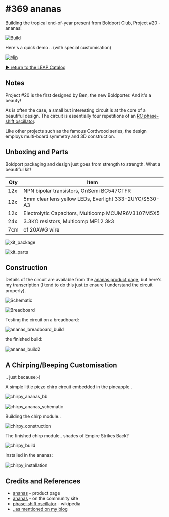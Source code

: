 # #369 ananas

Building the tropical end-of-year present from Boldport Club, Project #20 - ananas!

![Build](./assets/ananas_build.jpg?raw=true)

Here's a quick demo .. (with special customisation)

[![clip](http://img.youtube.com/vi/r5lmMHbLu4c/0.jpg)](http://www.youtube.com/watch?v=r5lmMHbLu4c)

[:arrow_forward: return to the LEAP Catalog](http://leap.tardate.com)

## Notes

Project #20 is the first designed by Ben, the new Boldporter. And it's a beauty!

As is often the case, a small but interesting circuit is at the core of a beautiful design.
The circuit is essentially four repetitions of an [RC phase-shift oscillator](https://en.wikipedia.org/wiki/Phase-shift_oscillator).

Like other projects such as the famous Cordwood series, the design employs multi-board symmetry and 3D construction.

## Unboxing and Parts

Boldport packaging and design just goes from strength to strength. What a beautiful kit!

| Qty | Item                                                    |
|-----|---------------------------------------------------------|
| 12x | NPN bipolar transistors, OnSemi BC547CTFR               |
| 12x | 5mm clear lens yellow LEDs, Everlight 333-2UYC/S530-A3  |
| 12x | Electrolytic Capacitors, Multicomp MCUMR6V3107M5X5      |
| 24x | 3.3KΩ resistors, Multicomp MF12 3k3                     |
| 7cm | of 20AWG wire                                           |

![kit_package](./assets/kit_package.jpg?raw=true)

![kit_parts](./assets/kit_parts.jpg?raw=true)

## Construction

Details of the circuit are available from the
[ananas product page](https://www.boldport.com/products/ananas),
but here's my transcription (I tend to do this just to ensure I understand the circuit properly).

![Schematic](./assets/ananas_schematic.jpg?raw=true)

![Breadboard](./assets/ananas_bb.jpg?raw=true)

Testing the circuit on a breadboard:

![ananas_breadboard_build](./assets/ananas_breadboard_build.jpg?raw=true)

the finished build:

![ananas_build2](./assets/ananas_build2.jpg?raw=true)


## A Chirping/Beeping Customisation

.. just because;-)

A simple little piezo chirp circuit embedded in the pineapple..

![chirpy_ananas_bb](./assets/chirpy_ananas_bb.jpg?raw=true)

![chirpy_ananas_schematic](./assets/chirpy_ananas_schematic.jpg?raw=true)

Building the chirp module..

![chirpy_construction](./assets/chirpy_construction.jpg?raw=true)

The finished chirp module.. shades of Empire Strikes Back?

![chirpy_build](./assets/chirpy_build.jpg?raw=true)

Installed in the ananas:

![chirpy_installation](./assets/chirpy_installation.jpg?raw=true)

## Credits and References
* [ananas](https://www.boldport.com/products/ananas) - product page
* [ananas](http://community.boldport.club/projects/p20-ananas/) - on the community site
* [phase-shift oscillator](https://en.wikipedia.org/wiki/Phase-shift_oscillator) - wikipedia
* [..as mentioned on my blog](http://blog.tardate.com/2018/01/leap369-my-beeping-boldport-ananas.html)
